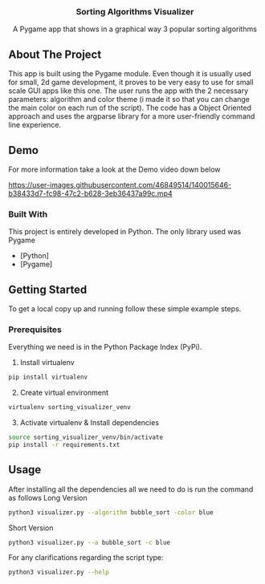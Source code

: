 
<!-- PROJECT LOGO -->
<br />
<div align="center">
    <h3 align="center">Sorting Algorithms Visualizer</h3>

  <p align="center">
    A Pygame app that shows in a graphical way 3 popular sorting algorithms 
  </p>
</div>

<!-- ABOUT THE PROJECT -->
## About The Project

This app is built using the Pygame module. Even though it is usually used for small, 2d game development, it proves to be very easy to use for small scale GUI apps like this one. The user runs the app with the 2 necessary parameters: algorithm and color theme (i made it so that you can change the main color on each run of the script). The code has a Object Oriented approach and uses the argparse library for a more user-friendly command line experience.

## Demo
For more information take a look at the Demo video down below



https://user-images.githubusercontent.com/46849514/140015646-b38433d7-fc98-47c2-b628-3eb36437a99c.mp4



### Built With

This project is entirely developed in Python. The only library used was Pygame

* [Python]
* [Pygame]


<!-- GETTING STARTED -->
## Getting Started

To get a local copy up and running follow these simple example steps.

### Prerequisites

Everything we need is in the Python Package Index (PyPi).
1. Install virtualenv
  ```sh
  pip install virtualenv
  ```
  
2. Create virtual environment
  ```sh
  virtualenv sorting_visualizer_venv
  
  ```
3. Activate virtualenv & Install dependencies
  ```sh
  source sorting_visualizer_venv/bin/activate
  pip install -r requirements.txt
  ```


<!-- USAGE EXAMPLES -->
## Usage

After installing all the dependencies all we need to do is run the command as follows
  Long Version
  ```sh
  python3 visualizer.py --algorithm bubble_sort -color blue 
  ```
  Short Version
  ```sh
  python3 visualizer.py --a bubble_sort -c blue 
  ```

For any clarifications regarding the script type:
  ```sh
  python3 visualizer.py --help
  ```
